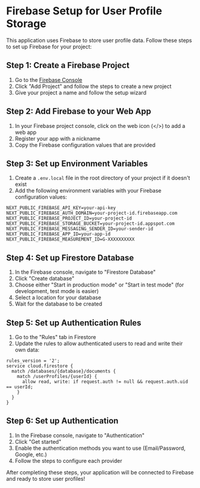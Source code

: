 # Firebase Setup for User Profile Storage

This application uses Firebase to store user profile data. Follow these steps to set up Firebase for your project:

## Step 1: Create a Firebase Project

1. Go to the [Firebase Console](https://console.firebase.google.com/)
2. Click "Add Project" and follow the steps to create a new project
3. Give your project a name and follow the setup wizard

## Step 2: Add Firebase to your Web App

1. In your Firebase project console, click on the web icon (</>) to add a web app
2. Register your app with a nickname
3. Copy the Firebase configuration values that are provided

## Step 3: Set up Environment Variables

1. Create a `.env.local` file in the root directory of your project if it doesn't exist
2. Add the following environment variables with your Firebase configuration values:

```
NEXT_PUBLIC_FIREBASE_API_KEY=your-api-key
NEXT_PUBLIC_FIREBASE_AUTH_DOMAIN=your-project-id.firebaseapp.com
NEXT_PUBLIC_FIREBASE_PROJECT_ID=your-project-id
NEXT_PUBLIC_FIREBASE_STORAGE_BUCKET=your-project-id.appspot.com
NEXT_PUBLIC_FIREBASE_MESSAGING_SENDER_ID=your-sender-id
NEXT_PUBLIC_FIREBASE_APP_ID=your-app-id
NEXT_PUBLIC_FIREBASE_MEASUREMENT_ID=G-XXXXXXXXXX
```

## Step 4: Set up Firestore Database

1. In the Firebase console, navigate to "Firestore Database"
2. Click "Create database"
3. Choose either "Start in production mode" or "Start in test mode" (for development, test mode is easier)
4. Select a location for your database
5. Wait for the database to be created

## Step 5: Set up Authentication Rules

1. Go to the "Rules" tab in Firestore
2. Update the rules to allow authenticated users to read and write their own data:

```
rules_version = '2';
service cloud.firestore {
  match /databases/{database}/documents {
    match /userProfiles/{userId} {
      allow read, write: if request.auth != null && request.auth.uid == userId;
    }
  }
}
```

## Step 6: Set up Authentication

1. In the Firebase console, navigate to "Authentication"
2. Click "Get started"
3. Enable the authentication methods you want to use (Email/Password, Google, etc.)
4. Follow the steps to configure each provider

After completing these steps, your application will be connected to Firebase and ready to store user profiles! 